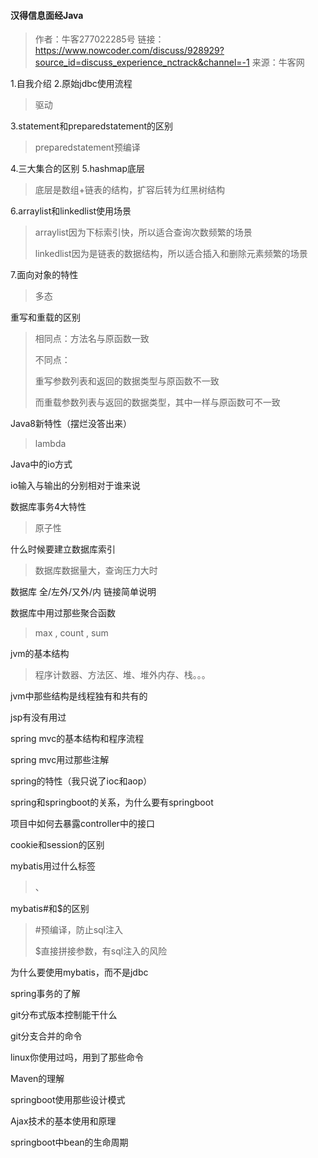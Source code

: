 #### 汉得信息面经Java

> 作者：牛客277022285号
> 链接：https://www.nowcoder.com/discuss/928929?source_id=discuss_experience_nctrack&channel=-1
> 来源：牛客网

1.自我介绍 
2.原始jdbc使用流程 

> 驱动

3.statement和preparedstatement的区别 

> preparedstatement预编译

4.三大集合的区别 
5.hashmap底层 

> 底层是数组+链表的结构，扩容后转为红黑树结构

6.arraylist和linkedlist使用场景 

> arraylist因为下标索引快，所以适合查询次数频繁的场景
>
> linkedlist因为是链表的数据结构，所以适合插入和删除元素频繁的场景

7.面向对象的特性 

> 多态

重写和重载的区别 

> 相同点：方法名与原函数一致
>
> 不同点：
>
> 重写参数列表和返回的数据类型与原函数不一致
>
> 而重载参数列表与返回的数据类型，其中一样与原函数可不一致

Java8新特性（摆烂没答出来） 

> lambda

Java中的io方式 

io输入与输出的分别相对于谁来说 

数据库事务4大特性 

> 原子性

什么时候要建立数据库索引 

> 数据库数据量大，查询压力大时

数据库 全/左外/又外/内 链接简单说明 

数据库中用过那些聚合函数 

> max , count , sum

jvm的基本结构 

> 程序计数器、方法区、堆、堆外内存、栈。。。

jvm中那些结构是线程独有和共有的 

jsp有没有用过

spring mvc的基本结构和程序流程 

spring mvc用过那些注解 

spring的特性（我只说了ioc和aop） 

spring和springboot的关系，为什么要有springboot 

项目中如何去暴露controller中的接口 

cookie和session的区别 

mybatis用过什么标签 

> <for>、<if>

mybatis#和$的区别 

> #预编译，防止sql注入
>
> $直接拼接参数，有sql注入的风险

为什么要使用mybatis，而不是jdbc 

spring事务的了解 

git分布式版本控制能干什么 

git分支合并的命令 

linux你使用过吗，用到了那些命令 

Maven的理解 

springboot使用那些设计模式

Ajax技术的基本使用和原理 

springboot中bean的生命周期 